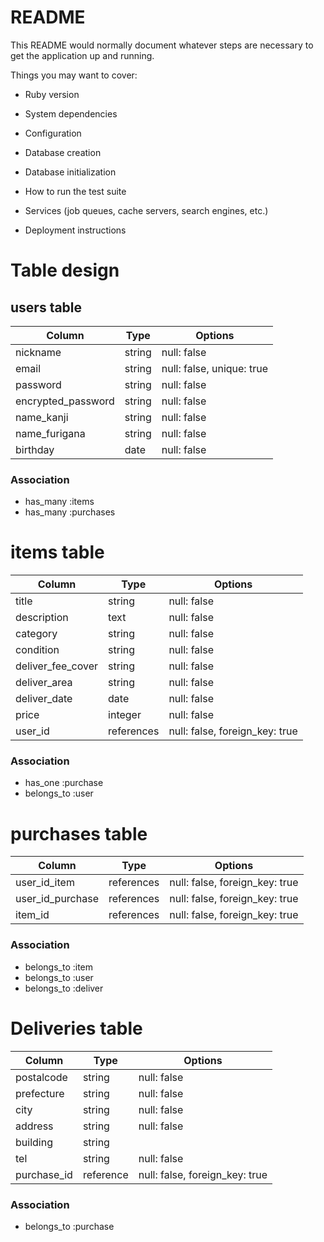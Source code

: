 # README

This README would normally document whatever steps are necessary to get the
application up and running.

Things you may want to cover:

* Ruby version

* System dependencies

* Configuration

* Database creation

* Database initialization

* How to run the test suite

* Services (job queues, cache servers, search engines, etc.)

* Deployment instructions

# Table design
## users table
| Column             | Type   | Options                   |
| ------------------ | ------ | ------------------------- |
| nickname           | string | null: false               |
| email              | string | null: false, unique: true |
| password           | string | null: false               |
| encrypted_password | string | null: false               |
| name_kanji         | string | null: false               |
| name_furigana      | string | null: false               | 
| birthday           | date   | null: false               |

### Association
- has_many :items
- has_many :purchases

# items table
| Column            | Type        | Options                        |
| ----------------- | ----------- | ------------------------------ |
| title             | string      | null: false                    |
| description       | text        | null: false                    |
| category          | string      | null: false                    |
| condition         | string      | null: false                    |
| deliver_fee_cover | string      | null: false                    | 
| deliver_area      | string      | null: false                    |
| deliver_date      | date        | null: false                    |
| price             | integer     | null: false                    |
| user_id           | references  | null: false, foreign_key: true |

### Association
- has_one    :purchase
- belongs_to :user

# purchases table
| Column           | Type        | Options                        |
| ---------------- | ----------- | ------------------------------ |
| user_id_item     | references  | null: false, foreign_key: true |
| user_id_purchase | references  | null: false, foreign_key: true |
| item_id          | references  | null: false, foreign_key: true |

### Association
- belongs_to :item
- belongs_to :user
- belongs_to :deliver


# Deliveries table
| Column      | Type      | Options                        |
| ----------- | --------- | ------------------------------ |
| postalcode  | string    | null: false                    |
| prefecture  | string    | null: false                    |
| city        | string    | null: false                    |
| address     | string    | null: false                    |
| building    | string    |                                |
| tel         | string    | null: false                    | 
| purchase_id | reference | null: false, foreign_key: true |

### Association
- belongs_to :purchase





